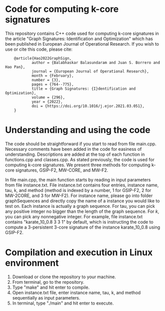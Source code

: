 # Code for computing k-core signatures
This repository contains C++ code used for computing k-core signatures in the article "Graph Signatures: Identification and Optimization" which has been published in European Journal of Operational Research. If you wish to use or cite this code, please cite:
        
        @article{Hao2022GraphSign,
                author = {Balabhaskar Balasundaram and Juan S. Borrero and Hao Pan},
                journal = {European Journal of Operational Research},
                month = {February},
                number = {3},
                pages = {764--775},
                title = {Graph Signatures: {I}dentification and Optimization},
                volume = {296},
                year = {2022},
                doi = {https://doi.org/10.1016/j.ejor.2021.03.051},
        }

# Understanding and using the code
The code should be straightforward if you start to read from file main.cpp. Necessary comments have been added in the code for easiness of understanding. Descriptions are added at the top of each function in functions.cpp and classes.cpp. As stated previously, the code is used for computing k-core signatures. We present three methods for computing k-core signatures, GSIP-F2, MW-CORE, and MW-F2. 

In file main.cpp, the main function starts by reading in input parameters from file instance.txt. File instance.txt contains four entries, instance name, tau, k, and method (method is indexed by a number, 1 for GSIP-F2, 2 for MW-2CORE, and 3 for MW-F2). For instance name, please go into folder graphSequences and directly copy the name of a instance you would like to test on. Each instance is actually a graph sequence. For tau, you can pick any positive integer no bigger than the length of the graph sequence. For $k$, you can pick any nonnegative integer. For example, file instance.txt contains "karate_10_0.8 3 3 1" by default, which is instructing the code to compute a 3-persistent 3-core signature of the instance karate_10_0.8 using GSIP-F2. 

# Compilation and execution in Linux environment
1. Download or clone the repository to your machine. 
2. From terminal, go to the repository. 
3. Type "make" and hit enter to compile. 
4. Open instance.txt file, enter instance name, tau, k, and method sequentially as input parameters. 
5. In terminal, type "./main" and hit enter to execute. 
